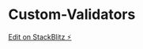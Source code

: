 # Custom-Validators

[Edit on StackBlitz ⚡️](https://stackblitz.com/edit/reactive-form-custom-validator-zhdcje)